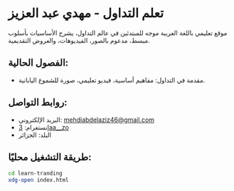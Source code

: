 # تعلم التداول - مهدي عبد العزيز

موقع تعليمي باللغة العربية موجه للمبتدئين في عالم التداول، يشرح الأساسيات بأسلوب مبسط، مدعوم بالصور، الفيديوهات، والعروض التقديمية.

## الفصول الحالية:

- مقدمة في التداول: مفاهيم أساسية، فيديو تعليمي، صورة للشموع اليابانية.

## روابط التواصل:

- البريد الإلكتروني: mehdiabdelaziz46@gmail.com
- إنستغرام: [3aa__zo](https://www.instagram.com/3aa__zo?igsh=cDBsZzA5NWwza25p)
- البلد: الجزائر

## طريقة التشغيل محليًا:

```bash
cd learn-tranding
xdg-open index.html
